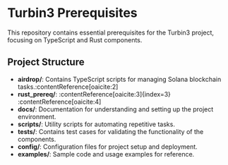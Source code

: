 # Turbin3 Prerequisites

This repository contains essential prerequisites for the Turbin3 project, focusing on TypeScript and Rust components.

## Project Structure

- **airdrop/**: Contains TypeScript scripts for managing Solana blockchain tasks.&#8203;:contentReference[oaicite:2]
- **rust_prereq/**: :contentReference[oaicite:3]{index=3}&#8203;:contentReference[oaicite:4]
- **docs/**: Documentation for understanding and setting up the project environment.
- **scripts/**: Utility scripts for automating repetitive tasks.
- **tests/**: Contains test cases for validating the functionality of the components.
- **config/**: Configuration files for project setup and deployment.
- **examples/**: Sample code and usage examples for reference.
